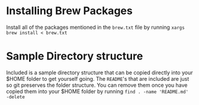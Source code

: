 # Installing Brew Packages
Install all of the packages mentioned in the `brew.txt` file by running `xargs brew install < brew.txt`

# Sample Directory structure
Included is a sample directory structure that can be copied directly into your $HOME folder to get yourself going. The `README`'s that are included are just so git preserves the folder structure. You can remove them once you have copied them into your $HOME folder by running `find . -name 'README.md' -delete`